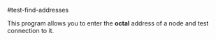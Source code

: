 #test-find-addresses

This program allows you to enter the **octal** address of a node and test connection to it.

